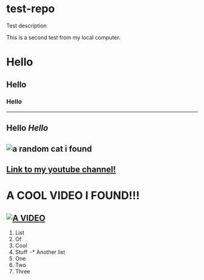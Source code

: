 # test-repo
Test description

This is a second test from my local computer.
# Hello
## Hello
### Hello
---
**Hello**
*Hello*
---
![a random cat i found](https://user-images.githubusercontent.com/109315798/221823102-75080bce-b1cc-49d1-b458-b67612104079.jpg)
---

[Link to my youtube channel!](https://www.youtube.com/@READMEmd)
---
# A COOL VIDEO I FOUND!!!
[![A VIDEO](http://img.youtube.com/vi/njX2bu-_Vw4/0.jpg)](http://www.youtube.com/watch?v=njX2bu-_Vw4)
---
1. List
2. Of
3. Cool
4. Stuff
⋅⋅* Another list
1. One
2. Two
3. Three
